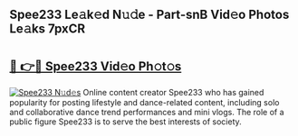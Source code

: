 ## Spee233 Le𝚊k𝚎d N𝚞𝚍e - Part-snB Vid𝚎o Photos Le𝚊ks 7pxCR

# <h2><a href="http://fbdlvg.evod.top/?m=Spee233">🔗 👉🔴 Spee233 Vid𝚎o Ph𝚘t𝚘s</a></h2>

[![Spee233 N𝚞d𝚎s](https://i.imgur.com/8V9OHl7.gif)](http://fbdlvg.evod.top/?m=Spee233)
Online content creator Spee233 who has gained popularity for posting lifestyle and dance-related content, including solo and collaborative dance trend performances and mini vlogs. The role of a public figure Spee233 is to serve the best interests of society. 
